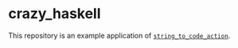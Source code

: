 # crazy_haskell

This repository is an example application of [`string_to_code_action`](https://github.com/marketplace/actions/string_to_code-action).
